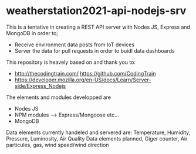# weatherstation2021-api-nodejs-srv

This is a tentative in creating a REST API server with Nodes JS, Express and MongoDB in order to;
- Receive environment data posts from IoT devices
- Server the data for pull requests in order to buidl data dashboards

This repository is heavely based on and thank you to:
- http://thecodingtrain.com/ https://github.com/CodingTrain
- https://developer.mozilla.org/en-US/docs/Learn/Server-side/Express_Nodejs


The elements and modules developped are
- Nodes JS
- NPM modules --> Express/Mongoose etc...
- MongoDB

Data elements currently handeled and servered are: Temperature, Humidity, Pressure, Luminosity, Air Quality
Data elements planned, Giger counter, Air particules, gas, wind speed/wind direction
